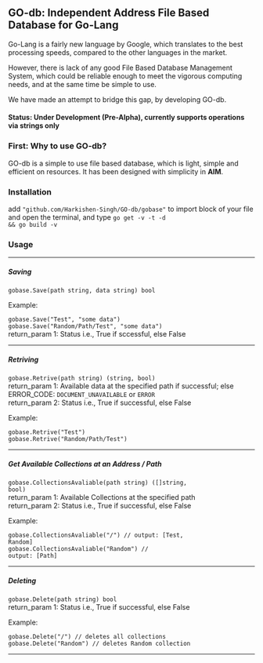 <h2>GO-db: Independent Address File Based Database for Go-Lang</h2>

Go-Lang is a fairly new language by Google, which translates to the best processing speeds, compared to the other languages
in the market.

However, there is lack of any good File Based Database Management System, which could be reliable enough to meet the vigorous 
computing needs, and at the same time be simple to use.

We have made an attempt to bridge this gap, by developing GO-db.

<h4>Status: Under Development (Pre-Alpha),  currently supports operations via strings only</h4>

<h3>First: Why to use GO-db?</h3>

GO-db is a simple to use file based database, which is light, simple and efficient on resources. It has been designed with 
simplicity in <strong>AIM</strong>. 

<h3>Installation</h3>

add <code>"github.com/Harkishen-Singh/GO-db/gobase"</code> to import block of your file and open the terminal, and type <code>go get -v -t -d && go build -v</code>

<h3>Usage</h3>

<hr>

<h5>Saving</h5>

<code>gobase.Save(path string, data string) bool</code>

Example:

<code>gobase.Save("Test", "some data")</code><br>
<code>gobase.Save("Random/Path/Test", "some data")</code>
<br>return_param 1: Status i.e., True if sccessful, else False

<hr>

<h5>Retriving</h5>

<code>gobase.Retrive(path string) (string, bool)</code>
<br>return_param 1: Available data at the specified path if successful; else ERROR_CODE: ```DOCUMENT_UNAVAILABLE``` or ```ERROR```
<br>return_param 2: Status i.e., True if successful, else False

Example:

<code>gobase.Retrive("Test")</code><br>
<code>gobase.Retrive("Random/Path/Test")</code>

<hr>

<h5>Get Available Collections at an Address / Path</h5>

<code>gobase.CollectionsAvaliable(path string) ([]string, bool)</code>
<br>return_param 1: Available Collections at the specified path
<br>return_param 2: Status i.e., True if successful, else False

Example:

<code>gobase.CollectionsAvaliable("/")  // output: [Test, Random]</code><br>
<code>gobase.CollectionsAvaliable("Random") // output: [Path]</code>

<hr>

<h5>Deleting</h5>

<code>gobase.Delete(path string) bool</code>
<br>return_param 1: Status i.e., True if successful, else False

Example:

<code>gobase.Delete("/")  // deletes all collections</code><br>
<code>gobase.Delete("Random") // deletes Random collection</code>

<hr>



